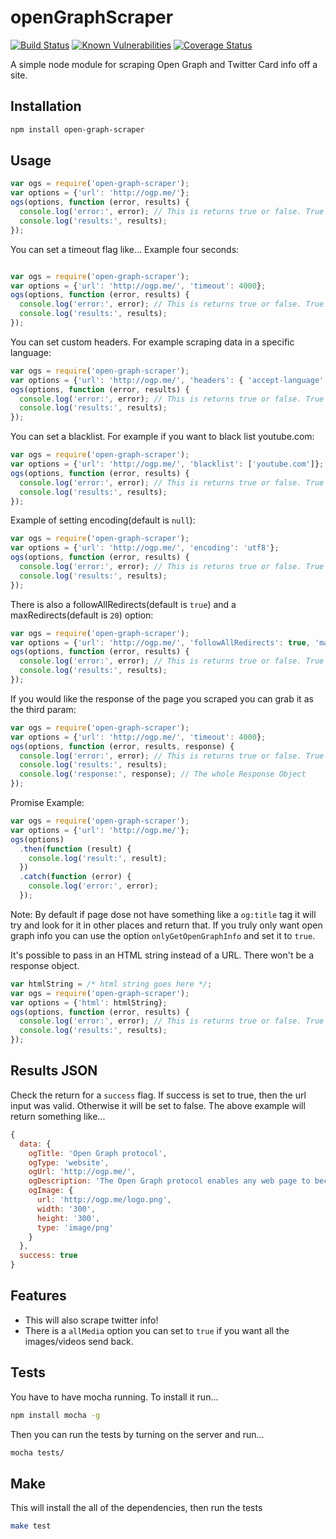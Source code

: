 # openGraphScraper

[![Build Status](https://travis-ci.org/jshemas/openGraphScraper.svg?branch=master)](https://travis-ci.org/jshemas/openGraphScraper)
[![Known Vulnerabilities](https://snyk.io/test/github/jshemas/openGraphScraper/badge.svg)](https://snyk.io/test/github/jshemas/openGraphScraper)
[![Coverage Status](https://coveralls.io/repos/github/jshemas/openGraphScraper/badge.svg?branch=master)](https://coveralls.io/github/jshemas/openGraphScraper?branch=master)

A simple node module for scraping Open Graph and Twitter Card info off a site.

## Installation

```bash
npm install open-graph-scraper
```

## Usage

```javascript
var ogs = require('open-graph-scraper');
var options = {'url': 'http://ogp.me/'};
ogs(options, function (error, results) {
  console.log('error:', error); // This is returns true or false. True if there was a error. The error it self is inside the results object.
  console.log('results:', results);
});

```

You can set a timeout flag like... Example four seconds:
```javascript

var ogs = require('open-graph-scraper');
var options = {'url': 'http://ogp.me/', 'timeout': 4000};
ogs(options, function (error, results) {
  console.log('error:', error); // This is returns true or false. True if there was a error. The error it self is inside the results object.
  console.log('results:', results);
});
```

You can set custom headers. For example scraping data in a specific language:
```javascript
var ogs = require('open-graph-scraper');
var options = {'url': 'http://ogp.me/', 'headers': { 'accept-language': 'en' }};
ogs(options, function (error, results) {
  console.log('error:', error); // This is returns true or false. True if there was a error. The error it self is inside the results object.
  console.log('results:', results);
});
```

You can set a blacklist. For example if you want to black list youtube.com:
```javascript
var ogs = require('open-graph-scraper');
var options = {'url': 'http://ogp.me/', 'blacklist': ['youtube.com']};
ogs(options, function (error, results) {
  console.log('error:', error); // This is returns true or false. True if there was a error. The error it self is inside the results object.
  console.log('results:', results);
});
```

Example of setting encoding(default is `null`):
```javascript
var ogs = require('open-graph-scraper');
var options = {'url': 'http://ogp.me/', 'encoding': 'utf8'};
ogs(options, function (error, results) {
  console.log('error:', error); // This is returns true or false. True if there was a error. The error it self is inside the results object.
  console.log('results:', results);
});
```

There is also a followAllRedirects(default is `true`) and a maxRedirects(default is `20`) option:
```javascript
var ogs = require('open-graph-scraper');
var options = {'url': 'http://ogp.me/', 'followAllRedirects': true, 'maxRedirects': 20};
ogs(options, function (error, results) {
  console.log('error:', error); // This is returns true or false. True if there was a error. The error it self is inside the results object.
  console.log('results:', results);
});
```

If you would like the response of the page you scraped you can grab it as the third param:
```javascript
var ogs = require('open-graph-scraper');
var options = {'url': 'http://ogp.me/', 'timeout': 4000};
ogs(options, function (error, results, response) {
  console.log('error:', error); // This is returns true or false. True if there was a error. The error it self is inside the results object.
  console.log('results:', results);
  console.log('response:', response); // The whole Response Object
});
```

Promise Example:
```javascript
var ogs = require('open-graph-scraper');
var options = {'url': 'http://ogp.me/'};
ogs(options)
  .then(function (result) {
    console.log('result:', result);
  })
  .catch(function (error) {
    console.log('error:', error);
  });
```

Note: By default if page dose not have something like a `og:title` tag it will try and look for it in other places and return that. If you truly only want open graph info you can use the option `onlyGetOpenGraphInfo` and set it to `true`.

It's possible to pass in an HTML string instead of a URL. There won't be a response object.
```javascript
var htmlString = /* html string goes here */;
var ogs = require('open-graph-scraper');
var options = {'html': htmlString};
ogs(options, function (error, results) {
  console.log('error:', error); // This is returns true or false. True if there was a error. The error it self is inside the results object.
  console.log('results:', results);
});
```

## Results JSON

Check the return for a ```success``` flag. If success is set to true, then the url input was valid. Otherwise it will be set to false. The above example will return something like...
```javascript
{
  data: {
    ogTitle: 'Open Graph protocol',
    ogType: 'website',
    ogUrl: 'http://ogp.me/',
    ogDescription: 'The Open Graph protocol enables any web page to become a rich object in a social graph.',
    ogImage: {
      url: 'http://ogp.me/logo.png',
      width: '300',
      height: '300',
      type: 'image/png'
    }
  },
  success: true
}
```

## Features

- This will also scrape twitter info!
- There is a `allMedia` option you can set to `true` if you want all the images/videos send back.

## Tests

You have to have mocha running. To install it run...
```bash
npm install mocha -g
```

Then you can run the tests by turning on the server and run...
```bash
mocha tests/
```

## Make

This will install the all of the dependencies, then run the tests

```bash
make test
```
